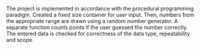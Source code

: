 The project is implemented in accordance with the procedural programming paradigm. Created a fixed size container for user input. Then, numbers from the appropriate range are drawn using a random number
generator. A separate function counts points if the user guessed the number correctly. The entered data is checked for correctness of the data type, repeatability and scope.
